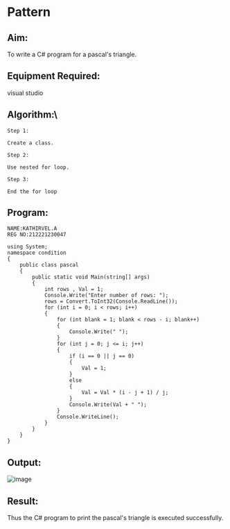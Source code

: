 # Pattern

## Aim:
To write a C# program for a pascal's triangle.



## Equipment Required:
visual studio

## Algorithm:\
```
Step 1:

Create a class.

Step 2:

Use nested for loop.

Step 3:

End the for loop
```

## Program:

```
NAME:KATHIRVEL.A
REG NO:212221230047
```


```
using System;
namespace condition
{
    public class pascal
    {
        public static void Main(string[] args)
        {
            int rows , Val = 1;
            Console.Write("Enter number of rows: ");
            rows = Convert.ToInt32(Console.ReadLine()); 
            for (int i = 0; i < rows; i++)
            {
                for (int blank = 1; blank < rows - i; blank++)
                {
                    Console.Write(" ");
                }
                for (int j = 0; j <= i; j++)
                {
                    if (i == 0 || j == 0)
                    {
                        Val = 1;
                    }
                    else
                    {
                        Val = Val * (i - j + 1) / j;
                    }
                    Console.Write(Val + " ");
                }
                Console.WriteLine();
            }
        }
    }
}

```

## Output:




![image](https://github.com/KathirvelAIDS/C-Pattern/assets/94911373/4b193574-189a-4d5f-8f52-04d74c58594f)



## Result:



Thus the C# program to print the pascal's triangle is executed successfully.

